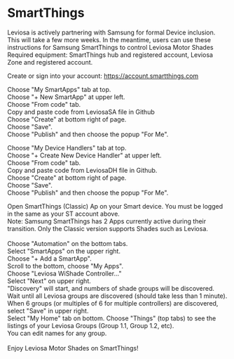 # SmartThings
Leviosa is actively partnering with Samsung for formal Device inclusion.  This will take a few more weeks.  In the meantime, users can use these instructions for Samsung SmartThings to control Leviosa Motor Shades<br>
Required equipment:  SmartThings hub and registered account, Leviosa Zone and registered account.<br>

Create or sign into your account:
https://account.smartthings.com

Choose "My SmartApps" tab at top. <br>
Choose "+ New SmartApp" at upper left.<br>
Choose "From code" tab.<br>
Copy and paste code from LeviosaSA file in Github<br>
Choose "Create" at bottom right of page.<br>
Choose "Save".<br>
Choose "Publish" and then choose the popup "For Me".<br>

Choose "My Device Handlers" tab at top.<br>
Choose "+ Create New Device Handler" at upper left.<br>
Choose "From code" tab.<br>
Copy and paste code from LeviosaDH file in Github.<br>
Choose "Create" at bottom right of page.<br>
Choose "Save".<br>
Choose "Publish" and then choose the popup "For Me".<br>

Open SmartThings (Classic) Ap on your Smart device.  You must be logged in the same as your ST account above.<br>
Note:  Samsung SmartThings has 2 Apps currently active during their transition.  Only the Classic version supports Shades such as Leviosa.<br><br>
Choose "Automation" on the bottom tabs.<br>
Select "SmartApps" on the upper right.<br>
Choose "+ Add a SmartApp".<br>
Scroll to the bottom, choose "My Apps".<br>
Choose "Leviosa WiShade Controller..."<br>
Select "Next" on upper right.<br>
"Discovery" will start, and numbers of shade groups will be discovered.  Wait until all Leviosa groups are discovered (should take less than 1 minute).<br>
When 6 groups (or multiples of 6 for multiple controllers) are discovered, select "Save" in upper right.<br>
Select "My Home" tab on bottom.  Choose "Things" (top tabs) to see the listings of your Leviosa Groups (Group 1.1, Group 1.2, etc).<br>
You can edit names for any group.<br><br>
Enjoy Leviosa Motor Shades on SmartThings!<br>
